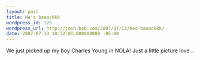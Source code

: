 ```yaml
---
layout: post
title: He's baaackkk
wordpress_id: 125
wordpress_url: http://josh-bob.com/2007/07/13/hes-baaackkk/
date: 2007-07-13 10:32:01.000000000 -05:00
---
```

<!--Mime Type of File is image/jpeg --><div><a href="http://josh-bob.com/wp-photos/20070713-113201-1.jpg"><img src="http://josh-bob.com/wp-photos/thumb.20070713-113201-1.jpg" alt="" /></a></div> We just picked up my boy Charles Young in NOLA! Just a little picture love...
